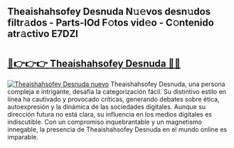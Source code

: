 ## Theaishahsofey Desnuda N𝚞𝚎vos desn𝚞dos filtr𝚊dos - Parts-IOd F𝚘tos vid𝚎o - C𝚘ntenido atr𝚊ctivo E7DZl

# <h2><a href="http://mb8051.tromn.icu/?c=Theaishahsofey+Desnuda">🔗👉👉👉 Theaishahsofey Desnuda 🔗🔗</a></h2>

[![Theaishahsofey Desnuda nuevo](https://i.imgur.com/pEAQMta.gif)](http://mb8051.tromn.icu/?c=Theaishahsofey+Desnuda)
Theaishahsofey Desnuda, una persona compleja e intrigante, desafía la categorización fácil. Su distintivo estilo en línea ha cautivado y provocado críticas, generando debates sobre ética, autoexpresión y la dinámica de las sociedades digitales. Aunque su dirección futura no está clara, su influencia en los medios digitales es indiscutible. Con un compromiso inquebrantable y un magnetismo innegable, la presencia de Theaishahsofey Desnuda en el mundo online es imparable.
